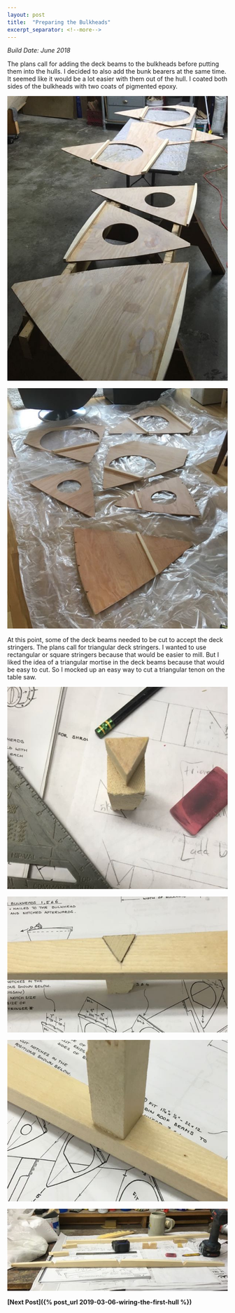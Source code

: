 ```yaml
---
layout: post
title:  "Preparing the Bulkheads"
excerpt_separator: <!--more-->
---
```


*Build Date: June 2018*

The plans call for adding the deck beams to the bulkheads before putting them into the hulls. I decided to also add the bunk bearers at the same time. It seemed like it would be a lot easier with them out of the hull. I coated both sides of the bulkheads with two coats of pigmented epoxy.

<!--more-->

![Bulkheads](/assets/images/bulkheads.jpg)

![Bulkheads Coated With Epoxy](/assets/images/bulkheads-coated.jpg)

At this point, some of the deck beams needed to be cut to accept the deck stringers. The plans call for triangular deck stringers. I wanted to use rectangular or square stringers because that would be easier to mill. But I liked the idea of a triangular mortise in the deck beams because that would be easy to cut. So I mocked up an easy way to cut a triangular tenon on the table saw.

![Mortise and Tenon for Deck Beams](/assets/images/bulkheads-beams1.jpg)

![Mortise and Tenon for Deck Beams](/assets/images/bulkheads-beams2.jpg)

![Mortise and Tenon for Deck Beams](/assets/images/bulkheads-beams3.jpg)

![Mortise and Tenon for Deck Beams](/assets/images/bulkheads-beams4.jpg)

**[Next Post]({% post_url 2019-03-06-wiring-the-first-hull %})**
